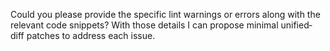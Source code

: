 Could you please provide the specific lint warnings or errors along with the relevant code snippets? With those details I can propose minimal unified‐diff patches to address each issue.